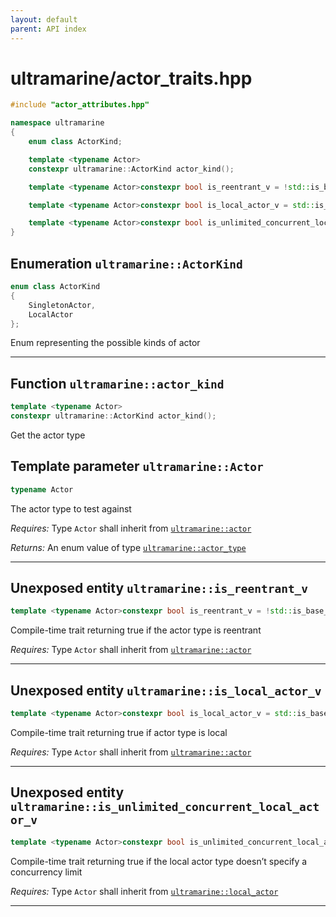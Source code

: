 ```yaml
---
layout: default
parent: API index
---
```


# ultramarine/actor_traits.hpp

``` cpp
#include "actor_attributes.hpp"

namespace ultramarine
{
    enum class ActorKind;

    template <typename Actor>
    constexpr ultramarine::ActorKind actor_kind();

    template <typename Actor>constexpr bool is_reentrant_v = !std::is_base_of_v<non_reentrant_actor<Actor>, Actor>;

    template <typename Actor>constexpr bool is_local_actor_v = std::is_base_of_v<impl::local_actor, Actor>;

    template <typename Actor>constexpr bool is_unlimited_concurrent_local_actor_v = std::is_base_of_v<local_actor<Actor>, Actor>;
}
```

## Enumeration `ultramarine::ActorKind`

``` cpp
enum class ActorKind
{
    SingletonActor,
    LocalActor
};
```

Enum representing the possible kinds of actor

-----

## Function `ultramarine::actor_kind`

``` cpp
template <typename Actor>
constexpr ultramarine::ActorKind actor_kind();
```

Get the actor type

## Template parameter `ultramarine::Actor`

``` cpp
typename Actor
```

The actor type to test against

*Requires:* Type `Actor` shall inherit from [`ultramarine::actor`](doc_ultramarine__actor.md#standardese-ultramarine__actor)

*Returns:* An enum value of type [`ultramarine::actor_type`](doc_ultramarine__actor_traits.md#standardese-ultramarine__actor_type)

-----

## Unexposed entity `ultramarine::is_reentrant_v`

``` cpp
template <typename Actor>constexpr bool is_reentrant_v = !std::is_base_of_v<non_reentrant_actor<Actor>, Actor>;
```

Compile-time trait returning true if the actor type is reentrant

*Requires:* Type `Actor` shall inherit from [`ultramarine::actor`](doc_ultramarine__actor.md#standardese-ultramarine__actor)

-----

## Unexposed entity `ultramarine::is_local_actor_v`

``` cpp
template <typename Actor>constexpr bool is_local_actor_v = std::is_base_of_v<impl::local_actor, Actor>;
```

Compile-time trait returning true if actor type is local

*Requires:* Type `Actor` shall inherit from [`ultramarine::actor`](doc_ultramarine__actor.md#standardese-ultramarine__actor)

-----

## Unexposed entity `ultramarine::is_unlimited_concurrent_local_actor_v`

``` cpp
template <typename Actor>constexpr bool is_unlimited_concurrent_local_actor_v = std::is_base_of_v<local_actor<Actor>, Actor>;
```

Compile-time trait returning true if the local actor type doesn’t specify a concurrency limit

*Requires:* Type `Actor` shall inherit from [`ultramarine::local_actor`](doc_ultramarine__actor_attributes.md#standardese-ultramarine__local_actor)

-----
